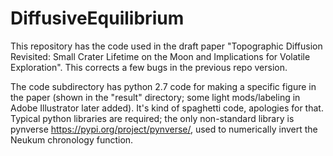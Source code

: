 # DiffusiveEquilibrium

This repository has the code used in the draft paper "Topographic Diffusion Revisited: Small Crater Lifetime on the Moon and Implications for Volatile Exploration".  This corrects a few bugs in the previous repo version.

The code subdirectory has python 2.7 code for making a specific figure in the paper (shown in the "result"  directory;  some light mods/labeling in Adobe Illustrator later added). It's kind of spaghetti code, apologies for that.  Typical python libraries are required; the only non-standard library is pynverse https://pypi.org/project/pynverse/, used to numerically invert the Neukum chronology function.
